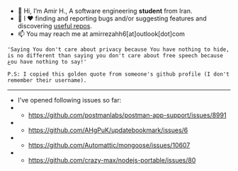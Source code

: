 - 👋 Hi, I’m Amir H., A software engineering **student** from Iran.
- 💞️ I ♥ finding and reporting bugs and/or suggesting features and discovering [useful repos](https://github.com/amirrh6?tab=stars).
- 📫 You may reach me at amirrezahh6[at]outlook[dot]com

```
'Saying You don't care about privacy because You have nothing to hide,
is no different than saying you don't care about free speech because غou have nothing to say!'

P.S: I copied this golden quote from someone's github profile (I don't remember their username).
```

---
- I've opened following issues so far:
- * https://github.com/postmanlabs/postman-app-support/issues/8991
- * https://github.com/AHgPuK/updatebookmark/issues/6
- * https://github.com/Automattic/mongoose/issues/10607
- * https://github.com/crazy-max/nodejs-portable/issues/80
